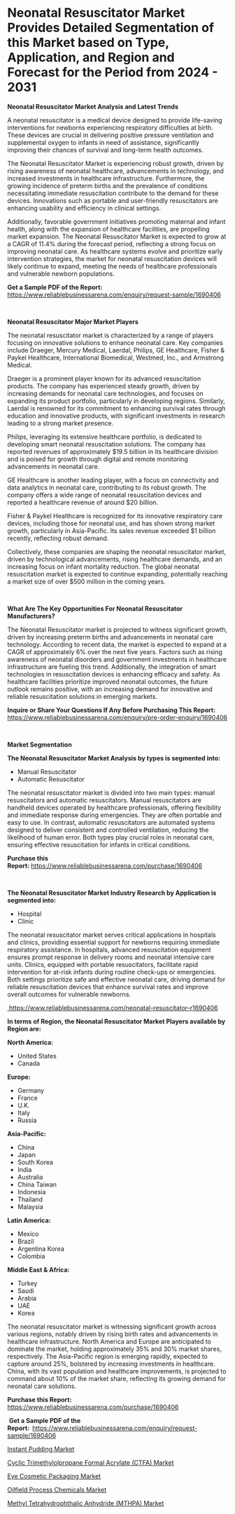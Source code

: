 <p><h1>Neonatal Resuscitator Market Provides Detailed Segmentation of this Market based on Type, Application, and Region and Forecast for the Period from 2024 - 2031</h1></p><p><strong>Neonatal Resuscitator Market Analysis and Latest Trends</strong></p>
<p><p>A neonatal resuscitator is a medical device designed to provide life-saving interventions for newborns experiencing respiratory difficulties at birth. These devices are crucial in delivering positive pressure ventilation and supplemental oxygen to infants in need of assistance, significantly improving their chances of survival and long-term health outcomes.</p><p>The Neonatal Resuscitator Market is experiencing robust growth, driven by rising awareness of neonatal healthcare, advancements in technology, and increased investments in healthcare infrastructure. Furthermore, the growing incidence of preterm births and the prevalence of conditions necessitating immediate resuscitation contribute to the demand for these devices. Innovations such as portable and user-friendly resuscitators are enhancing usability and efficiency in clinical settings.</p><p>Additionally, favorable government initiatives promoting maternal and infant health, along with the expansion of healthcare facilities, are propelling market expansion. The Neonatal Resuscitator Market is expected to grow at a CAGR of 11.4% during the forecast period, reflecting a strong focus on improving neonatal care. As healthcare systems evolve and prioritize early intervention strategies, the market for neonatal resuscitation devices will likely continue to expand, meeting the needs of healthcare professionals and vulnerable newborn populations.</p></p>
<p><strong>Get a Sample PDF of the Report:&nbsp;</strong> <a href="https://www.reliablebusinessarena.com/enquiry/request-sample/1690406?utm_campaign=1596&utm_medium=2&utm_source=Github&utm_content=ia&utm_term=17102024&utm_id=neonatal-resuscitator">https://www.reliablebusinessarena.com/enquiry/request-sample/1690406</a></p>
<p>&nbsp;</p>
<p><strong>Neonatal Resuscitator Major Market Players</strong></p>
<p><p>The neonatal resuscitator market is characterized by a range of players focusing on innovative solutions to enhance neonatal care. Key companies include Draeger, Mercury Medical, Laerdal, Philips, GE Healthcare, Fisher & Paykel Healthcare, International Biomedical, Westmed, Inc., and Armstrong Medical.</p><p>Draeger is a prominent player known for its advanced resuscitation products. The company has experienced steady growth, driven by increasing demands for neonatal care technologies, and focuses on expanding its product portfolio, particularly in developing regions. Similarly, Laerdal is renowned for its commitment to enhancing survival rates through education and innovative products, with significant investments in research leading to a strong market presence.</p><p>Philips, leveraging its extensive healthcare portfolio, is dedicated to developing smart neonatal resuscitation solutions. The company has reported revenues of approximately $19.5 billion in its healthcare division and is poised for growth through digital and remote monitoring advancements in neonatal care.</p><p>GE Healthcare is another leading player, with a focus on connectivity and data analytics in neonatal care, contributing to its robust growth. The company offers a wide range of neonatal resuscitation devices and reported a healthcare revenue of around $20 billion. </p><p>Fisher & Paykel Healthcare is recognized for its innovative respiratory care devices, including those for neonatal use, and has shown strong market growth, particularly in Asia-Pacific. Its sales revenue exceeded $1 billion recently, reflecting robust demand.</p><p>Collectively, these companies are shaping the neonatal resuscitator market, driven by technological advancements, rising healthcare demands, and an increasing focus on infant mortality reduction. The global neonatal resuscitation market is expected to continue expanding, potentially reaching a market size of over $500 million in the coming years.</p></p>
<p>&nbsp;</p>
<p><strong>What Are The Key Opportunities For Neonatal Resuscitator Manufacturers?</strong></p>
<p><p>The Neonatal Resuscitator market is projected to witness significant growth, driven by increasing preterm births and advancements in neonatal care technology. According to recent data, the market is expected to expand at a CAGR of approximately 6% over the next five years. Factors such as rising awareness of neonatal disorders and government investments in healthcare infrastructure are fueling this trend. Additionally, the integration of smart technologies in resuscitation devices is enhancing efficacy and safety. As healthcare facilities prioritize improved neonatal outcomes, the future outlook remains positive, with an increasing demand for innovative and reliable resuscitation solutions in emerging markets.</p></p>
<p><strong>Inquire or Share Your Questions If Any Before Purchasing This Report:</strong> <a href="https://www.reliablebusinessarena.com/enquiry/pre-order-enquiry/1690406?utm_campaign=1596&utm_medium=2&utm_source=Github&utm_content=ia&utm_term=17102024&utm_id=neonatal-resuscitator">https://www.reliablebusinessarena.com/enquiry/pre-order-enquiry/1690406</a></p>
<p>&nbsp;</p>
<p><strong>Market Segmentation</strong></p>
<p><strong>The Neonatal Resuscitator Market Analysis by types is segmented into:</strong></p>
<p><ul><li>Manual Resuscitator</li><li>Automatic Resuscitator</li></ul></p>
<p><p>The neonatal resuscitator market is divided into two main types: manual resuscitators and automatic resuscitators. Manual resuscitators are handheld devices operated by healthcare professionals, offering flexibility and immediate response during emergencies. They are often portable and easy to use. In contrast, automatic resuscitators are automated systems designed to deliver consistent and controlled ventilation, reducing the likelihood of human error. Both types play crucial roles in neonatal care, ensuring effective resuscitation for infants in critical conditions.</p></p>
<p><strong>Purchase this Report:&nbsp;</strong><a href="https://www.reliablebusinessarena.com/purchase/1690406?utm_campaign=1596&utm_medium=2&utm_source=Github&utm_content=ia&utm_term=17102024&utm_id=neonatal-resuscitator">https://www.reliablebusinessarena.com/purchase/1690406</a></p>
<p>&nbsp;</p>
<p><strong>The Neonatal Resuscitator Market Industry Research by Application is segmented into:</strong></p>
<p><ul><li>Hospital</li><li>Clinic</li></ul></p>
<p><p>The neonatal resuscitator market serves critical applications in hospitals and clinics, providing essential support for newborns requiring immediate respiratory assistance. In hospitals, advanced resuscitation equipment ensures prompt response in delivery rooms and neonatal intensive care units. Clinics, equipped with portable resuscitators, facilitate rapid intervention for at-risk infants during routine check-ups or emergencies. Both settings prioritize safe and effective neonatal care, driving demand for reliable resuscitation devices that enhance survival rates and improve overall outcomes for vulnerable newborns.</p></p>
<p><a href="https://www.reliablebusinessarena.com/neonatal-resuscitator-r1690406?utm_campaign=1596&utm_medium=2&utm_source=Github&utm_content=ia&utm_term=17102024&utm_id=neonatal-resuscitator">&nbsp;https://www.reliablebusinessarena.com/neonatal-resuscitator-r1690406</a></p>
<p><strong>In terms of Region, the Neonatal Resuscitator Market Players available by Region are:</strong></p>
<p>
    <p> <strong> North America: </strong>
        <ul>
            <li>United States</li>
            <li>Canada</li>
        </ul>
        </p> 
    <p> <strong> Europe: </strong>
        <ul>
            <li>Germany</li>
            <li>France</li>
            <li>U.K.</li>
            <li>Italy</li>
            <li>Russia</li>
        </ul>
        </p> 
    <p> <strong> Asia-Pacific: </strong>
        <ul>
            <li>China</li>
            <li>Japan</li>
            <li>South Korea</li>
            <li>India</li>
            <li>Australia</li>
            <li>China Taiwan</li>
            <li>Indonesia</li>
            <li>Thailand</li>
            <li>Malaysia</li>
        </ul>
        </p> 
    <p> <strong> Latin America: </strong>
        <ul>
            <li>Mexico</li>
            <li>Brazil</li>
            <li>Argentina Korea</li>
            <li>Colombia</li>
        </ul>
        </p> 
    <p> <strong> Middle East & Africa: </strong>
        <ul>
            <li>Turkey</li>
            <li>Saudi</li>
            <li>Arabia</li>
            <li>UAE</li>
            <li>Korea</li>
        </ul>
    </p>
    </p>
<p><p>The neonatal resuscitator market is witnessing significant growth across various regions, notably driven by rising birth rates and advancements in healthcare infrastructure. North America and Europe are anticipated to dominate the market, holding approximately 35% and 30% market shares, respectively. The Asia-Pacific region is emerging rapidly, expected to capture around 25%, bolstered by increasing investments in healthcare. China, with its vast population and healthcare improvements, is projected to command about 10% of the market share, reflecting its growing demand for neonatal care solutions.</p></p>
<p><strong>Purchase this Report: </strong><a href="https://www.reliablebusinessarena.com/purchase/1690406?utm_campaign=1596&utm_medium=2&utm_source=Github&utm_content=ia&utm_term=17102024&utm_id=neonatal-resuscitator">https://www.reliablebusinessarena.com/purchase/1690406</a></p>
<p>&nbsp;<strong>Get a Sample PDF of the Report:&nbsp;&nbsp;</strong><a href="https://www.reliablebusinessarena.com/enquiry/request-sample/1690406?utm_campaign=1596&utm_medium=2&utm_source=Github&utm_content=ia&utm_term=17102024&utm_id=neonatal-resuscitator">https://www.reliablebusinessarena.com/enquiry/request-sample/1690406</a></p>
<p><strong></strong></p>
<p><p><a href="https://github.com/KamrulHadi87/Market-Research-Report-List-1/blob/main/instant-pudding-market.md?utm_campaign=1596&utm_medium=2&utm_source=Github&utm_content=ia&utm_term=17102024&utm_id=neonatal-resuscitator">Instant Pudding Market</a></p><p><a href="https://www.linkedin.com/pulse/cyclic-trimethylolpropane-formal-acrylate-ctfa-market-size-mydrf?utm_campaign=1596&utm_medium=2&utm_source=Github&utm_content=ia&utm_term=17102024&utm_id=neonatal-resuscitator">Cyclic Trimethylolpropane Formal Acrylate (CTFA) Market</a></p><p><a href="https://www.linkedin.com/pulse/eye-cosmetic-packaging-market-investigation-industry-evolution-kqusf?utm_campaign=1596&utm_medium=2&utm_source=Github&utm_content=ia&utm_term=17102024&utm_id=neonatal-resuscitator">Eye Cosmetic Packaging Market</a></p><p><a href="https://www.linkedin.com/pulse/investing-oilfield-process-chemicals-market-trends-leading-iivtf?utm_campaign=1596&utm_medium=2&utm_source=Github&utm_content=ia&utm_term=17102024&utm_id=neonatal-resuscitator">Oilfield Process Chemicals Market</a></p><p><a href="https://www.linkedin.com/pulse/insights-methyl-tetrahydrophthalic-anhydride-mthpa-industry-67ouf?utm_campaign=1596&utm_medium=2&utm_source=Github&utm_content=ia&utm_term=17102024&utm_id=neonatal-resuscitator">Methyl Tetrahydrophthalic Anhydride (MTHPA) Market</a></p></p>